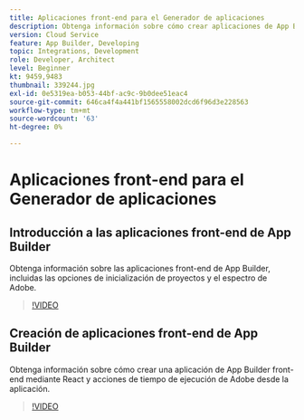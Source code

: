 ```yaml
---
title: Aplicaciones front-end para el Generador de aplicaciones
description: Obtenga información sobre cómo crear aplicaciones de App Builder front-end.
version: Cloud Service
feature: App Builder, Developing
topic: Integrations, Development
role: Developer, Architect
level: Beginner
kt: 9459,9483
thumbnail: 339244.jpg
exl-id: 0e5319ea-b053-44bf-ac9c-9b0dee51eac4
source-git-commit: 646ca4f4a441bf1565558002dcd6f96d3e228563
workflow-type: tm+mt
source-wordcount: '63'
ht-degree: 0%

---
```


# Aplicaciones front-end para el Generador de aplicaciones

## Introducción a las aplicaciones front-end de App Builder

Obtenga información sobre las aplicaciones front-end de App Builder, incluidas las opciones de inicialización de proyectos y el espectro de Adobe.

>[!VIDEO](https://video.tv.adobe.com/v/339247/?quality=12&learn=on)

## Creación de aplicaciones front-end de App Builder

Obtenga información sobre cómo crear una aplicación de App Builder front-end mediante React y acciones de tiempo de ejecución de Adobe desde la aplicación.

>[!VIDEO](https://video.tv.adobe.com/v/339248/?quality=12&learn=on)

